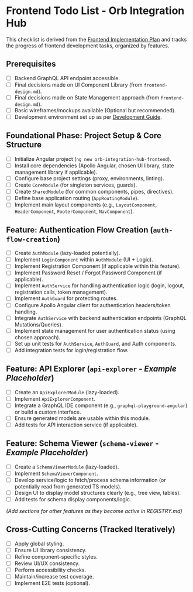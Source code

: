 # Frontend Todo List - Orb Integration Hub

This checklist is derived from the [Frontend Implementation Plan](frontend-implementation-plan.md) and tracks the progress of frontend development tasks, organized by features.

## Prerequisites

*   [ ] Backend GraphQL API endpoint accessible.
*   [ ] Final decisions made on UI Component Library (from `frontend-design.md`).
*   [ ] Final decisions made on State Management approach (from `frontend-design.md`).
*   [ ] Basic wireframes/mockups available (Optional but recommended).
*   [ ] Development environment set up as per [Development Guide](development.md).

## Foundational Phase: Project Setup & Core Structure

*   [ ] Initialize Angular project (`ng new orb-integration-hub-frontend`).
*   [ ] Install core dependencies (Apollo Angular, chosen UI library, state management library if applicable).
*   [ ] Configure base project settings (proxy, environments, linting).
*   [ ] Create `CoreModule` (for singleton services, guards).
*   [ ] Create `SharedModule` (for common components, pipes, directives).
*   [ ] Define base application routing (`AppRoutingModule`).
*   [ ] Implement main layout components (e.g., `LayoutComponent`, `HeaderComponent`, `FooterComponent`, `NavComponent`).

## Feature: Authentication Flow Creation (`auth-flow-creation`)

*   [ ] Create `AuthModule` (lazy-loaded potentially).
*   [ ] Implement `LoginComponent` within `AuthModule` (UI + Logic).
*   [ ] Implement Registration Component (if applicable within this feature).
*   [ ] Implement Password Reset / Forgot Password Component (if applicable).
*   [ ] Implement `AuthService` for handling authentication logic (login, logout, registration calls, token management).
*   [ ] Implement `AuthGuard` for protecting routes.
*   [ ] Configure Apollo Angular client for authentication headers/token handling.
*   [ ] Integrate `AuthService` with backend authentication endpoints (GraphQL Mutations/Queries).
*   [ ] Implement state management for user authentication status (using chosen approach).
*   [ ] Set up unit tests for `AuthService`, `AuthGuard`, and Auth components.
*   [ ] Add integration tests for login/registration flow.

## Feature: API Explorer (`api-explorer` - *Example Placeholder*)

*   [ ] Create an `ApiExplorerModule` (lazy-loaded).
*   [ ] Implement `ApiExplorerComponent`.
*   [ ] Integrate a GraphQL IDE component (e.g., `graphql-playground-angular`) or build a custom interface.
*   [ ] Ensure generated models are usable within this module.
*   [ ] Add tests for API interaction service (if applicable).

## Feature: Schema Viewer (`schema-viewer` - *Example Placeholder*)

*   [ ] Create a `SchemaViewerModule` (lazy-loaded).
*   [ ] Implement `SchemaViewerComponent`.
*   [ ] Develop service/logic to fetch/process schema information (or potentially read from generated TS models).
*   [ ] Design UI to display model structures clearly (e.g., tree view, tables).
*   [ ] Add tests for schema display components/logic.

*(Add sections for other features as they become active in REGISTRY.md)*

## Cross-Cutting Concerns (Tracked Iteratively)

*   [ ] Apply global styling.
*   [ ] Ensure UI library consistency.
*   [ ] Refine component-specific styles.
*   [ ] Review UI/UX consistency.
*   [ ] Perform accessibility checks.
*   [ ] Maintain/increase test coverage.
*   [ ] Implement E2E tests (optional). 